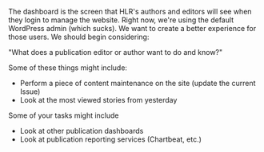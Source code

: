 The dashboard is the screen that HLR's authors and editors will see when they login to manage the website. Right now, we're using the default WordPress admin (which sucks). We want to create a better experience for those users. We should begin considering:

"What does a publication editor or author want to do and know?"

Some of these things might include:
- Perform a piece of content maintenance on the site (update the current Issue)
- Look at the most viewed stories from yesterday

Some of your tasks might include
- Look at other publication dashboards
- Look at publication reporting services (Chartbeat, etc.)

